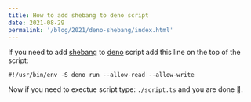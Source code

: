 ```yaml
---
title: How to add shebang to deno script
date: 2021-08-29
permalink: '/blog/2021/deno-shebang/index.html'
---
```


If you need to add [shebang](<https://en.wikipedia.org/wiki/Shebang_(Unix)>) to [deno](https://deno.land/) script add this line on the top of the script:

```shell
#!/usr/bin/env -S deno run --allow-read --allow-write
```

Now if you need to exectue script type: `./script.ts` and you
are done 🎉.
